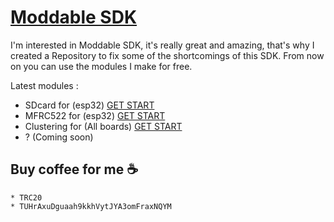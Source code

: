 # [Moddable SDK](https://github.com/Moddable-OpenSource/moddable)

I'm interested in Moddable SDK, it's really great and amazing, that's why I created a Repository to fix some of the shortcomings of this SDK. From now on you can use the modules I make for free.

Latest modules :
  - SDcard for (esp32) [GET START](https://github.com/salarizadi/moddable-sdk/tree/main/Modules/SD)
  - MFRC522 for (esp32) [GET START](https://github.com/salarizadi/moddable-sdk/tree/main/Modules/MFRC522)
  - Clustering for (All boards) [GET START](https://github.com/salarizadi/moddable-sdk/tree/main/Modules/cluster)
  - ? (Coming soon)

## Buy coffee for me ☕
    * TRC20
    * TUHrAxuDguaah9kkhVytJYA3omFraxNQYM
